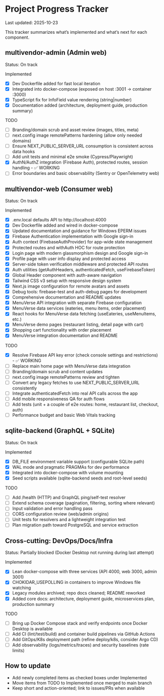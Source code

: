 # Project Progress Tracker

Last updated: 2025-10-23

This tracker summarizes what’s implemented and what’s next for each component.

## multivendor-admin (Admin web)

Status: On track

Implemented
- [x] Dev Dockerfile added for fast local iteration
- [x] Integrated into docker-compose (exposed on host :3001 -> container :3000)
- [x] TypeScript fix for InfoField value rendering (string|number)
- [x] Documentation added (architecture, deployment guide, production summary)

TODO
- [ ] Branding/domain scrub and asset review (images, titles, meta)
- [ ] next.config image remotePatterns hardening (allow only needed domains)
- [ ] Ensure NEXT_PUBLIC_SERVER_URL consumption is consistent across data hooks
- [ ] Add unit tests and minimal e2e smoke (Cypress/Playwright)
- [x] AuthN/AuthZ integration (Firebase Auth), protected routes, session handling - ✅ WORKING
- [ ] Error boundaries and basic observability (Sentry or OpenTelemetry web)

## multivendor-web (Consumer web)

Status: On track

Implemented
- [x] .env.local defaults API to http://localhost:4000
- [x] Dev Dockerfile added and wired in docker-compose
- [x] Updated documentation and guidance for Windows EPERM issues
- [x] Firebase Authentication implementation with Google sign-in
- [x] Auth context (FirebaseAuthProvider) for app-wide state management
- [x] Protected routes and withAuth HOC for route protection
- [x] Login page with modern glassmorphism design and Google sign-in
- [x] Profile page with user info display and protected access
- [x] Server-side token verification middleware and protected API routes
- [x] Auth utilities (getAuthHeaders, authenticatedFetch, useFirebaseToken)
- [x] Global Header component with auth-aware navigation
- [x] Tailwind CSS v3 setup with responsive design system
- [x] Next.js image configuration for remote avatars and assets
- [x] Debug tools: firebase-test and auth-debug pages for development
- [x] Comprehensive documentation and README updates
- [x] MenuVerse API integration with separate Firebase configuration
- [x] MenuVerse data services (eateries, menu items, order placement)
- [x] React hooks for MenuVerse data fetching (useEateries, useMenuItems, etc.)
- [x] MenuVerse demo pages (restaurant listing, detail page with cart)
- [x] Shopping cart functionality with order placement
- [x] MenuVerse integration documentation and README

TODO
- [x] Resolve Firebase API key error (check console settings and restrictions) - ✅ WORKING
- [ ] Replace main home page with MenuVerse data integration
- [ ] Branding/domain scrub and content updates
- [ ] next.config image remotePatterns review and tighten
- [ ] Convert any legacy fetches to use NEXT_PUBLIC_SERVER_URL consistently
- [ ] Integrate authenticatedFetch into real API calls across the app
- [ ] Add mobile responsiveness QA for auth flows
- [ ] Add tests (unit + a couple of e2e routes: home, restaurant list, checkout, auth)
- [ ] Performance budget and basic Web Vitals tracking

## sqlite-backend (GraphQL + SQLite)

Status: On track

Implemented
- [x] DB_FILE environment variable support (configurable SQLite path)
- [x] WAL mode and pragmatic PRAGMAs for dev performance
- [x] Integrated into docker-compose with volume mounting
- [x] Seed scripts available (sqlite-backend seeds and root-level seeds)

TODO
- [ ] Add /health (HTTP) and GraphQL ping/self-test resolver
- [ ] Extend schema coverage (pagination, filtering, sorting where relevant)
- [ ] Input validation and error handling pass
- [ ] CORS configuration review (web/admin origins)
- [ ] Unit tests for resolvers and a lightweight integration test
- [ ] Plan migration path toward PostgreSQL and service extraction

## Cross-cutting: DevOps/Docs/Infra

Status: Partially blocked (Docker Desktop not running during last attempt)

Implemented
- [x] Lean docker-compose with three services (API 4000, web 3000, admin 3001)
- [x] CHOKIDAR_USEPOLLING in containers to improve Windows file watching
- [x] Legacy modules archived; repo docs cleaned; README reworked
- [x] Added core docs: architecture, deployment guide, microservices plan, production summary

TODO
- [ ] Bring up Docker Compose stack and verify endpoints once Docker Desktop is available
- [ ] Add CI (lint/test/build) and container build pipelines via GitHub Actions
- [ ] Add GitOps/K8s deployment path (refine deploy/k8s, consider Argo CD)
- [ ] Add observability (logs/metrics/traces) and security baselines (rate limits)

## How to update

- Add newly completed items as checked boxes under Implemented
- Move items from TODO to Implemented once merged to main branch
- Keep short and action-oriented; link to issues/PRs when available
